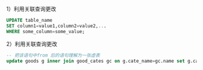 1）利用关联查询更改
```sql
UPDATE table_name
SET column1=value1,column2=value2,...
WHERE some_column=some_value;
```

2）利用关联查询更改
```sql
-- 把该语句中from 后的语句理解为一张虚表  
update goods g inner join good_cates gc on g.cate_name=gc.name set g.cate_name=gc.id;
```